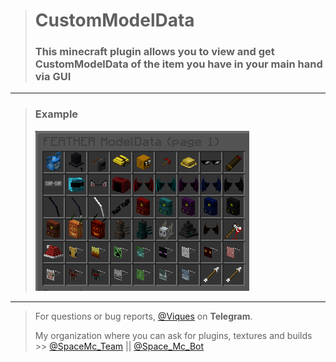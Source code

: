 > # CustomModelData
> ### This minecraft plugin allows you to view and get CustomModelData of the item you have in your main hand via GUI

-----

> ### Example
>
> ![Example](Example.png)

-----

> For questions or bug reports, [@Viques](https://t.me/Viques) on **Telegram**.
> 
> My organization where you can ask for plugins, textures and builds >> [@SpaceMc_Team](https://t.me/SpaceMc_Team) || [@Space_Mc_Bot](https://t.me/Space_Mc_Bot)
